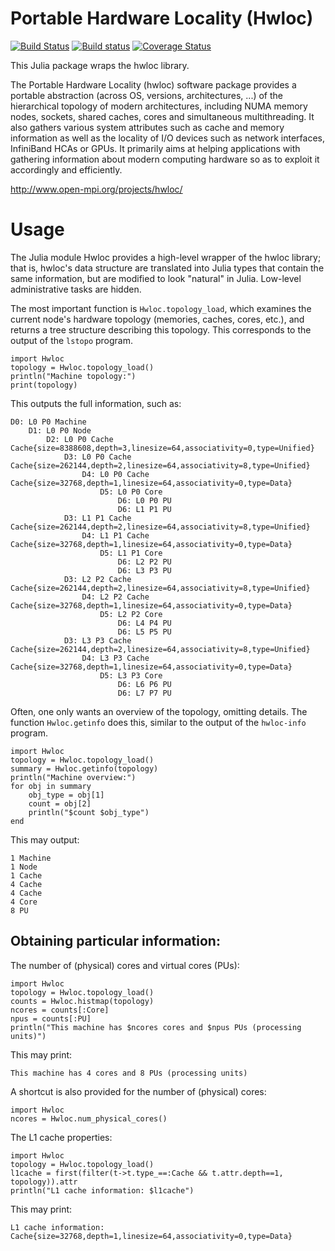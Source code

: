 # Portable Hardware Locality (Hwloc)

[![Build Status](https://travis-ci.org/JuliaParallel/Hwloc.jl.svg?branch=master)](https://travis-ci.org/JuliaParallel/Hwloc.jl)
[![Build status](https://ci.appveyor.com/api/projects/status/5gdday025kd4ni48?svg=true)](https://ci.appveyor.com/project/eschnett/hwloc-jl)
[![Coverage Status](https://coveralls.io/repos/JuliaParallel/Hwloc.jl/badge.svg?branch=master&service=github)](https://coveralls.io/github/JuliaParallel/Hwloc.jl?branch=master)

This Julia package wraps the hwloc library.

The Portable Hardware Locality (hwloc) software package provides a
portable abstraction (across OS, versions, architectures, ...) of the
hierarchical topology of modern architectures, including NUMA memory
nodes, sockets, shared caches, cores and simultaneous multithreading.
It also gathers various system attributes such as cache and memory
information as well as the locality of I/O devices such as network
interfaces, InfiniBand HCAs or GPUs. It primarily aims at helping
applications with gathering information about modern computing
hardware so as to exploit it accordingly and efficiently.

http://www.open-mpi.org/projects/hwloc/

# Usage

The Julia module Hwloc provides a high-level wrapper of the hwloc
library; that is, hwloc's data structure are translated into Julia
types that contain the same information, but are modified to look
"natural" in Julia. Low-level administrative tasks are hidden.

The most important function is `Hwloc.topology_load`, which examines
the current node's hardware topology (memories, caches, cores, etc.),
and returns a tree structure describing this topology. This
corresponds to the output of the `lstopo` program.

```
import Hwloc
topology = Hwloc.topology_load()
println("Machine topology:")
print(topology)
```

This outputs the full information, such as:
```
D0: L0 P0 Machine  
    D1: L0 P0 Node  
        D2: L0 P0 Cache  Cache{size=8388608,depth=3,linesize=64,associativity=0,type=Unified}
            D3: L0 P0 Cache  Cache{size=262144,depth=2,linesize=64,associativity=8,type=Unified}
                D4: L0 P0 Cache  Cache{size=32768,depth=1,linesize=64,associativity=0,type=Data}
                    D5: L0 P0 Core  
                        D6: L0 P0 PU  
                        D6: L1 P1 PU  
            D3: L1 P1 Cache  Cache{size=262144,depth=2,linesize=64,associativity=8,type=Unified}
                D4: L1 P1 Cache  Cache{size=32768,depth=1,linesize=64,associativity=0,type=Data}
                    D5: L1 P1 Core  
                        D6: L2 P2 PU  
                        D6: L3 P3 PU  
            D3: L2 P2 Cache  Cache{size=262144,depth=2,linesize=64,associativity=8,type=Unified}
                D4: L2 P2 Cache  Cache{size=32768,depth=1,linesize=64,associativity=0,type=Data}
                    D5: L2 P2 Core  
                        D6: L4 P4 PU  
                        D6: L5 P5 PU  
            D3: L3 P3 Cache  Cache{size=262144,depth=2,linesize=64,associativity=8,type=Unified}
                D4: L3 P3 Cache  Cache{size=32768,depth=1,linesize=64,associativity=0,type=Data}
                    D5: L3 P3 Core  
                        D6: L6 P6 PU  
                        D6: L7 P7 PU  
```

Often, one only wants an overview of the topology, omitting details.
The function `Hwloc.getinfo` does this, similar to the output of the
`hwloc-info` program.

```
import Hwloc
topology = Hwloc.topology_load()
summary = Hwloc.getinfo(topology)
println("Machine overview:")
for obj in summary
    obj_type = obj[1]
    count = obj[2]
    println("$count $obj_type")
end
```

This may output:
```
1 Machine
1 Node
1 Cache
4 Cache
4 Cache
4 Core
8 PU
```

## Obtaining particular information:

The number of (physical) cores and virtual cores (PUs):

```
import Hwloc
topology = Hwloc.topology_load()
counts = Hwloc.histmap(topology)
ncores = counts[:Core]
npus = counts[:PU]
println("This machine has $ncores cores and $npus PUs (processing units)")
```

This may print:
```
This machine has 4 cores and 8 PUs (processing units)
```

A shortcut is also provided for the number of (physical) cores:

```
import Hwloc
ncores = Hwloc.num_physical_cores()
```

The L1 cache properties:

```
import Hwloc
topology = Hwloc.topology_load()
l1cache = first(filter(t->t.type_==:Cache && t.attr.depth==1, topology)).attr
println("L1 cache information: $l1cache")
```

This may print:
```
L1 cache information: Cache{size=32768,depth=1,linesize=64,associativity=0,type=Data}
```
